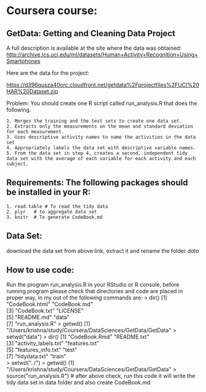# Coursera course: 
## GetData: Getting and Cleaning Data Project 

A full description is available at the site where the data was obtained: http://archive.ics.uci.edu/ml/datasets/Human+Activity+Recognition+Using+Smartphones

Here are the data for the project: 

https://d396qusza40orc.cloudfront.net/getdata%2Fprojectfiles%2FUCI%20HAR%20Dataset.zip 

Problem: You should create one R script called run_analysis.R that does the following.

	1. Merges the training and the test sets to create one data set.
	2. Extracts only the measurements on the mean and standard deviation for each measurement. 
	3. Uses descriptive activity names to name the activities in the data set
	4. Appropriately labels the data set with descriptive variable names. 
	5. From the data set in step 4, creates a second, independent tidy data set with the average of each variable for each activity and each subject.

## Requirements: The following packages should be installed in your R:
	1. read.table # To read the tidy data
    2. plyr   # to aggregate data set 
    3. knitr  # To generate CodeBook.md

## Data Set:
   download the data set from above link, extract it and rename the folder *data*

## How to use code:
Run the program run_analysis.R in your RStudio or R console, before running program please check that directories and code are placed in proper way, in my out of the following commands are:
    > dir()
	[1] "CodeBook.html"  "CodeBook.md"   
	[3] "CodeBook.txt"   "LICENSE"       
	[5] "README.md"      "data"          
	[7] "run_analysis.R"
	> getwd()
	[1] "/Users/krishna/study/Coursera/DataSciences/GetData/GetData"
	> setwd("data")
	> dir()
	[1] "CodeBook.Rmd"        "README.txt"         
	[3] "activity_labels.txt" "features.txt"       
	[5] "features_info.txt"   "test"               
	[7] "tidydata.txt"        "train"              
	> setwd("../")
	> getwd()
	[1] "/Users/krishna/study/Coursera/DataSciences/GetData/GetData" 
	> source("run_analysis.R") # after above check, run this code it will write the tidy data set in data folder and also create CodeBook.md